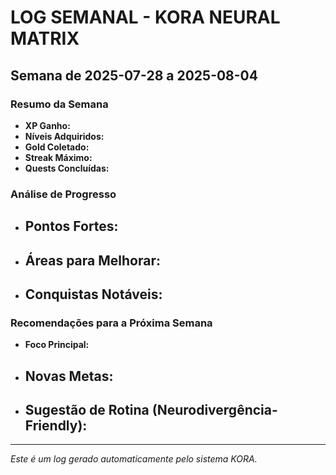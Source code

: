 # LOG SEMANAL - KORA NEURAL MATRIX

## Semana de 2025-07-28 a 2025-08-04

### Resumo da Semana
- **XP Ganho:** 
- **Níveis Adquiridos:** 
- **Gold Coletado:** 
- **Streak Máximo:** 
- **Quests Concluídas:** 

### Análise de Progresso
- **Pontos Fortes:**
  - 
- **Áreas para Melhorar:**
  - 
- **Conquistas Notáveis:**
  - 

### Recomendações para a Próxima Semana
- **Foco Principal:** 
- **Novas Metas:**
  - 
- **Sugestão de Rotina (Neurodivergência-Friendly):**
  - 

---
*Este é um log gerado automaticamente pelo sistema KORA.*